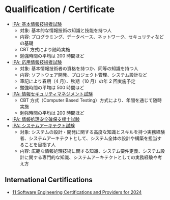 # Qualification / Certificate

- [IPA: 基本情報技術者試験](https://www.ipa.go.jp/shiken/kubun/fe.html)
  - 対象: 基本的な情報技術の知識と技能を持つ人
  - 内容: プログラミング、データベース、ネットワーク、セキュリティなどの基礎
  - CBT 方式により随時実施
  - 勉強時間の平均は 200 時間ほど
- [IPA: 応用情報技術者試験](https://www.ipa.go.jp/shiken/kubun/ap.html)
  - 対象: 基本情報技術者の資格を持つか、同等の知識を持つ人
  - 内容: ソフトウェア開発、プロジェクト管理、システム設計など
  - 筆記により春期（4 月）、秋期（10 月）の年 2 回実施予定
  - 勉強時間の平均は 500 時間ほど
- [IPA: 情報セキュリティマネジメント試験](https://www.ipa.go.jp/shiken/kubun/sg/index.html)
  - CBT 方式（Computer Based Testing）方式により、年間を通じて随時実施
  - 勉強時間の平均は 200 時間ほど
- [IPA: 情報処理安全確保支援士試験](https://www.ipa.go.jp/shiken/kubun/sc.html)
- [IPA: システムアーキテクト試験](https://www.ipa.go.jp/shiken/kubun/sa.html)
  - 対象: システムの設計・開発に関する高度な知識とスキルを持つ実務経験者、システムアーキテクトとして、システム全体の設計や構築を担当することを目指す人
  - 内容: 広範な情報処理技術に関する知識、システム要件定義、システム設計に関する専門的な知識、システムアーキテクトとしての実務経験や考え方

## International Certifications

- [11 Software Engineering Certifications and Providers for 2024](https://www.indeed.com/career-advice/career-development/software-engineering-certifications)

